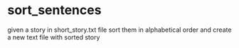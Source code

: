 # sort_sentences
given a story in short_story.txt file sort them in alphabetical order and create a new text file with sorted story 
